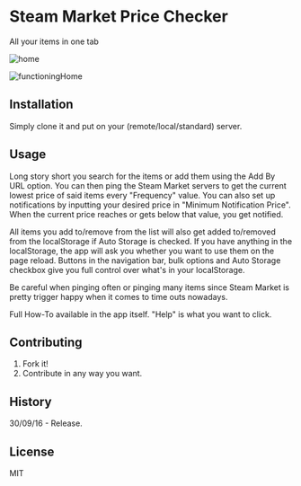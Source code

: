# Steam Market Price Checker
All your items in one tab

![home](https://i.gyazo.com/7e4bd396041d35b2ed953fad2d62ba4d.png)

![functioningHome](https://i.gyazo.com/d4448936f6ec2a762fb6807d5d0db8bb.png)

## Installation
Simply clone it and put on your (remote/local/standard) server.
## Usage
Long story short you search for the items or add them using the Add By URL option. You can then ping the Steam Market servers to get the current lowest price of said items every "Frequency" value. You can also set up notifications by inputting your desired price in "Minimum Notification Price". When the current price reaches or gets below that value, you get notified.

All items you add to/remove from the list will also get added to/removed from the localStorage if Auto Storage is checked. If you have anything in the localStorage, the app will ask you whether you want to use them on the page reload.
Buttons in the navigation bar, bulk options and Auto Storage checkbox give you full control over what's in your localStorage.

Be careful when pinging often or pinging many items since Steam Market is pretty trigger happy when it comes to time outs nowadays.

Full How-To available in the app itself. "Help" is what you want to click.
## Contributing
1. Fork it!
2. Contribute in any way you want.
## History
30/09/16 - Release.

## License
MIT